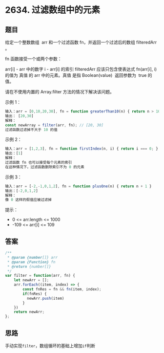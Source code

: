 # 2634. 过滤数组中的元素

## 题目

给定一个整数数组  arr 和一个过滤函数 fn，并返回一个过滤后的数组 filteredArr 。

fn 函数接受一个或两个参数：

arr[i] - arr 中的数字
i - arr[i] 的索引
filteredArr 应该只包含使表达式 fn(arr[i], i) 的值为 真值 的 arr 中的元素。真值 是指 Boolean(value)  返回参数为  true 的值。

请在不使用内置的 Array.filter 方法的情况下解决该问题。

示例 1：

```js
输入：arr = [0,10,20,30], fn = function greaterThan10(n) { return n > 10; }
输出： [20,30]
解释：
const newArray = filter(arr, fn); // [20, 30]
过滤函数过滤掉不大于 10 的值
```

示例 2：

```js
输入：arr = [1,2,3], fn = function firstIndex(n, i) { return i === 0; }
输出：[1]
解释：
过滤函数 fn 也可以接受每个元素的索引
在这种情况下，过滤函数删除索引不为 0 的元素
```

示例 3：

```js
输入：arr = [-2,-1,0,1,2], fn = function plusOne(n) { return n + 1 }
输出：[-2,0,1,2]
解释：
像 0 这样的假值应被过滤掉
```

提示：

- 0 <= arr.length <= 1000
- -109 <= arr[i] <= 109

## 答案

```js
/**
 * @param {number[]} arr
 * @param {Function} fn
 * @return {number[]}
 */
var filter = function(arr, fn) {
    let newArr = [];
    arr.forEach((item, index) => {
        const fnRes = fn && fn(item, index);
        if(fnRes) {
          newArr.push(item)
        }
    })
    return newArr;
};
```

## 思路

手动实现`filter`，数组循环的基础上增加`if`判断
